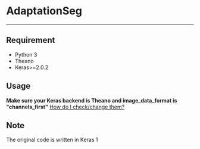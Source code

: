 # AdaptationSeg
- - - -

## Requirement
* Python 3
* Theano
* Keras>=2.0.2

## Usage
__Make sure your Keras backend is Theano and image_data_format is "channels_first"__
[How do I check/change them?](https://keras.io/backend/)

## Note
The original code is written in Keras 1
